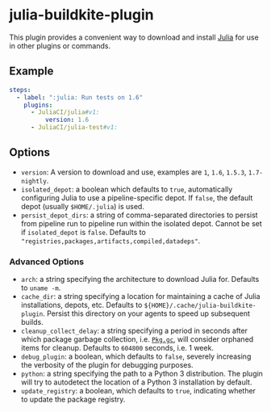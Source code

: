 # julia-buildkite-plugin

This plugin provides a convenient way to download and install [Julia](https://julialang.org/) for use in other plugins or commands.

## Example

```yaml
steps:
  - label: ":julia: Run tests on 1.6"
    plugins:
      - JuliaCI/julia#v1:
          version: 1.6
      - JuliaCI/julia-test#v1:
```

## Options

* `version`: A version to download and use, examples are `1`, `1.6`, `1.5.3`, `1.7-nightly`.
* `isolated_depot`: a boolean which defaults to `true`, automatically configuring Julia to use a pipeline-specific depot. If `false`, the default depot (usually `$HOME/.julia`) is used.
* `persist_depot_dirs`: a string of comma-separated directories to persist from pipeline run to pipeline run within the isolated depot. Cannot be set if `isolated_depot` is `false`. Defaults to `"registries,packages,artifacts,compiled,datadeps"`.

### Advanced Options

* `arch`: a string specifying the architecture to download Julia for. Defaults to `uname -m`.
* `cache_dir`: a string specifying a location for maintaining a cache of Julia installations, depots, etc. Defaults to `${HOME}/.cache/julia-buildkite-plugin`. Persist this directory on your agents to speed up subsequent builds.
* `cleanup_collect_delay`: a string specifying a period in seconds after which package garbage collection, i.e. [`Pkg.gc`](https://pkgdocs.julialang.org/v1/api/#Pkg.gc), will consider orphaned items for cleanup. Defaults to `604800` seconds, i.e. 1 week.
* `debug_plugin`: a boolean, which defaults to `false`, severely increasing the verbosity of the plugin for debugging purposes.
* `python`: a string specifying the path to a Python 3 distribution. The plugin will try to autodetect the location of a Python 3 installation by default.
* `update_registry`: a boolean, which defaults to `true`, indicating whether to update the package registry.
